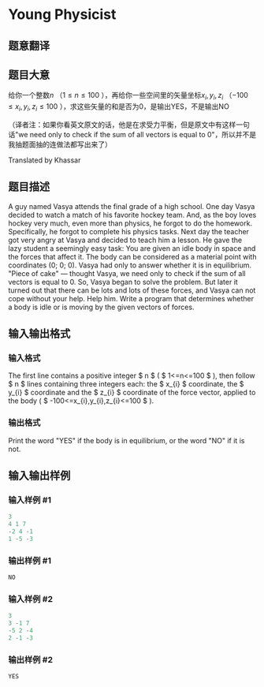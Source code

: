 # Young Physicist

## 题意翻译

## 题目大意

给你一个整数$n$ （$1\leq n\leq 100$ ），再给你一些空间里的矢量坐标$x_i,y_i,z_i$ （$-100\leq x_i,y_i,z_i\leq 100$ ），求这些矢量的和是否为0，是输出YES，不是输出NO

（译者注：如果你看英文原文的话，他是在求受力平衡，但是原文中有这样一句话"we need only to check if the sum of all vectors is equal to 0"，所以并不是我抽题面抽的连做法都写出来了）

Translated by Khassar

## 题目描述

A guy named Vasya attends the final grade of a high school. One day Vasya decided to watch a match of his favorite hockey team. And, as the boy loves hockey very much, even more than physics, he forgot to do the homework. Specifically, he forgot to complete his physics tasks. Next day the teacher got very angry at Vasya and decided to teach him a lesson. He gave the lazy student a seemingly easy task: You are given an idle body in space and the forces that affect it. The body can be considered as a material point with coordinates (0; 0; 0). Vasya had only to answer whether it is in equilibrium. "Piece of cake" — thought Vasya, we need only to check if the sum of all vectors is equal to 0. So, Vasya began to solve the problem. But later it turned out that there can be lots and lots of these forces, and Vasya can not cope without your help. Help him. Write a program that determines whether a body is idle or is moving by the given vectors of forces.

## 输入输出格式

### 输入格式

The first line contains a positive integer $ n $ ( $ 1<=n<=100 $ ), then follow $ n $ lines containing three integers each: the $ x_{i} $ coordinate, the $ y_{i} $ coordinate and the $ z_{i} $ coordinate of the force vector, applied to the body ( $ -100<=x_{i},y_{i},z_{i}<=100 $ ).

### 输出格式

Print the word "YES" if the body is in equilibrium, or the word "NO" if it is not.

## 输入输出样例

### 输入样例 #1

```cpp
3
4 1 7
-2 4 -1
1 -5 -3

```
### 输出样例 #1

```cpp
NO
```


### 输入样例 #2

```cpp
3
3 -1 7
-5 2 -4
2 -1 -3

```
### 输出样例 #2

```cpp
YES
```


